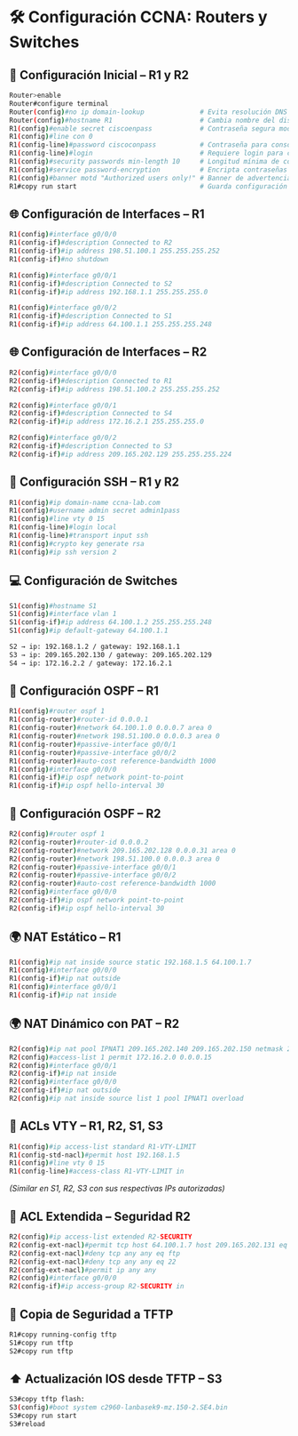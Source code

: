 # 🛠️ Configuración CCNA: Routers y Switches

## 🔧 Configuración Inicial – R1 y R2

```bash
Router>enable
Router#configure terminal 
Router(config)#no ip domain-lookup              # Evita resolución DNS innecesaria
Router(config)#hostname R1                      # Cambia nombre del dispositivo
R1(config)#enable secret ciscoenpass            # Contraseña segura modo privilegiado
R1(config)#line con 0
R1(config-line)#password ciscoconpass           # Contraseña para consola
R1(config-line)#login                           # Requiere login para consola
R1(config)#security passwords min-length 10     # Longitud mínima de contraseñas
R1(config)#service password-encryption          # Encripta contraseñas
R1(config)#banner motd "Authorized users only!" # Banner de advertencia
R1#copy run start                               # Guarda configuración activa
```

## 🌐 Configuración de Interfaces – R1

```bash
R1(config)#interface g0/0/0
R1(config-if)#description Connected to R2
R1(config-if)#ip address 198.51.100.1 255.255.255.252
R1(config-if)#no shutdown

R1(config)#interface g0/0/1
R1(config-if)#description Connected to S2
R1(config-if)#ip address 192.168.1.1 255.255.255.0

R1(config)#interface g0/0/2
R1(config-if)#description Connected to S1
R1(config-if)#ip address 64.100.1.1 255.255.255.248
```

## 🌐 Configuración de Interfaces – R2

```bash
R2(config)#interface g0/0/0
R2(config-if)#description Connected to R1
R2(config-if)#ip address 198.51.100.2 255.255.255.252

R2(config)#interface g0/0/1
R2(config-if)#description Connected to S4
R2(config-if)#ip address 172.16.2.1 255.255.255.0

R2(config)#interface g0/0/2
R2(config-if)#description Connected to S3
R2(config-if)#ip address 209.165.202.129 255.255.255.224
```

## 🔐 Configuración SSH – R1 y R2

```bash
R1(config)#ip domain-name ccna-lab.com
R1(config)#username admin secret admin1pass
R1(config)#line vty 0 15
R1(config-line)#login local
R1(config-line)#transport input ssh
R1(config)#crypto key generate rsa
R1(config)#ip ssh version 2
```

## 💻 Configuración de Switches

```bash
S1(config)#hostname S1
S1(config)#interface vlan 1
S1(config-if)#ip address 64.100.1.2 255.255.255.248
S1(config)#ip default-gateway 64.100.1.1

S2 → ip: 192.168.1.2 / gateway: 192.168.1.1  
S3 → ip: 209.165.202.130 / gateway: 209.165.202.129  
S4 → ip: 172.16.2.2 / gateway: 172.16.2.1
```

## 📡 Configuración OSPF – R1

```bash
R1(config)#router ospf 1
R1(config-router)#router-id 0.0.0.1
R1(config-router)#network 64.100.1.0 0.0.0.7 area 0
R1(config-router)#network 198.51.100.0 0.0.0.3 area 0
R1(config-router)#passive-interface g0/0/1
R1(config-router)#passive-interface g0/0/2
R1(config-router)#auto-cost reference-bandwidth 1000
R1(config)#interface g0/0/0
R1(config-if)#ip ospf network point-to-point
R1(config-if)#ip ospf hello-interval 30
```

## 📡 Configuración OSPF – R2

```bash
R2(config)#router ospf 1
R2(config-router)#router-id 0.0.0.2
R2(config-router)#network 209.165.202.128 0.0.0.31 area 0
R2(config-router)#network 198.51.100.0 0.0.0.3 area 0
R2(config-router)#passive-interface g0/0/1
R2(config-router)#passive-interface g0/0/2
R2(config-router)#auto-cost reference-bandwidth 1000
R2(config)#interface g0/0/0
R2(config-if)#ip ospf network point-to-point
R2(config-if)#ip ospf hello-interval 30
```

## 🌍 NAT Estático – R1

```bash
R1(config)#ip nat inside source static 192.168.1.5 64.100.1.7
R1(config)#interface g0/0/0
R1(config-if)#ip nat outside
R1(config)#interface g0/0/1
R1(config-if)#ip nat inside
```

## 🌍 NAT Dinámico con PAT – R2

```bash
R2(config)#ip nat pool IPNAT1 209.165.202.140 209.165.202.150 netmask 255.255.255.224
R2(config)#access-list 1 permit 172.16.2.0 0.0.0.15
R2(config)#interface g0/0/1
R2(config-if)#ip nat inside
R2(config)#interface g0/0/0
R2(config-if)#ip nat outside
R2(config)#ip nat inside source list 1 pool IPNAT1 overload
```

## 🔐 ACLs VTY – R1, R2, S1, S3

```bash
R1(config)#ip access-list standard R1-VTY-LIMIT
R1(config-std-nacl)#permit host 192.168.1.5
R1(config)#line vty 0 15
R1(config-line)#access-class R1-VTY-LIMIT in
```

*(Similar en S1, R2, S3 con sus respectivas IPs autorizadas)*

## 🔐 ACL Extendida – Seguridad R2

```bash
R2(config)#ip access-list extended R2-SECURITY
R2(config-ext-nacl)#permit tcp host 64.100.1.7 host 209.165.202.131 eq ftp
R2(config-ext-nacl)#deny tcp any any eq ftp
R2(config-ext-nacl)#deny tcp any any eq 22
R2(config-ext-nacl)#permit ip any any
R2(config)#interface g0/0/0
R2(config-if)#ip access-group R2-SECURITY in
```

## 💾 Copia de Seguridad a TFTP

```bash
R1#copy running-config tftp
S1#copy run tftp
S2#copy run tftp
```

## ⬆️ Actualización IOS desde TFTP – S3

```bash
S3#copy tftp flash:
S3(config)#boot system c2960-lanbasek9-mz.150-2.SE4.bin
S3#copy run start
S3#reload
```
